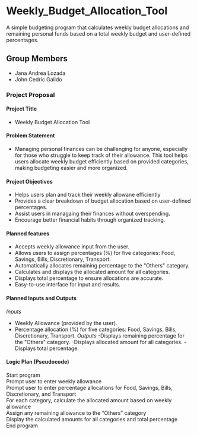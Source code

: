 # Weekly_Budget_Allocation_Tool
A simple budgeting program that calculates weekly budget allocations and remaining personal funds based on a total weekly budget  and user-defined percentages.
## Group Members
- Jana Andrea Lozada
- John Cedric Galido
### Project Proposal 
#### Project Title
- Weekly Budget Allocation Tool
#### Problem Statement
- Managing personal finances can be challenging for anyone, especially for those who struggle to keep track of their allowance. This tool helps users allocate weekly budget efficiently based on provided categories, making budgeting easier and more organized.
#### Project Objectives
- Helps users plan and track their weekly allowane efficiently
- Provides a clear breakdown of budget allocation based on user-defined percentages.
- Assist users in managaing their finances without overspending.
- Encourage better financial habits through organized tracking.
#### Planned features
- Accepts weekly allowance input from the user.
- Allows users to assign percentages (%) for five categories: Food, Savings, Bills, Discretionary, Transport.
- Automatically allocates remaining percentage to the "Others" category.
- Calculates and displays the allocated amount for all categories.
- Displays total percentage to ensure allocations are accurate.
- Easy-to-use interface for input and results.
#### Planned Inputs and Outputs
*Inputs*
- Weekly Allowance (provided by the user).
- Percentage allocation (%) for five categories: Food, Savings, Bills, Discretionary, Transport.
*Outputs*
-Displays remaining percentage for the "Others" category.
-Displays allocated amount for all categories.
-Displays total percentage.
#### Logic Plan (Pseudocode)
Start program  
Prompt user to enter weekly allowance  
Prompt user to enter percentage allocations for Food, Savings, Bills, Discretionary, and Transport  
For each category, calculate the allocated amount based on weekly allowance  
Assign any remaining allowance to the “Others” category  
Display the calculated amounts for all categories and total percentage  
End program
